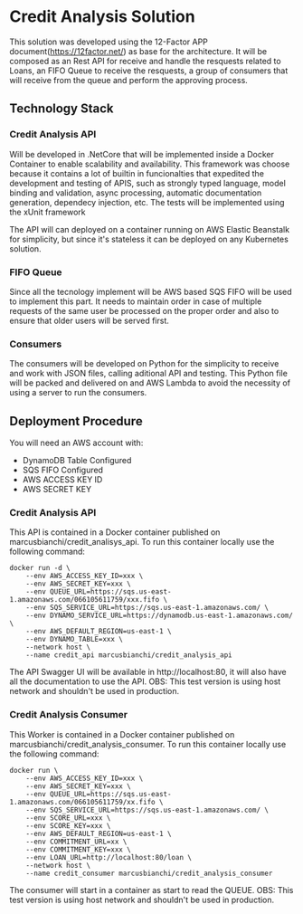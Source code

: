 # Credit Analysis Solution
This solution was developed using the 12-Factor APP document(https://12factor.net/) as base for the architecture. It will be composed as an Rest API for receive and handle the resquests related to Loans, an FIFO Queue to receive the resquests, a group of consumers that will receive from the queue and perform the approving process.

## Technology Stack

### Credit Analysis API
Will be developed in .NetCore that will be implemented inside a Docker Container to enable scalability and availability. This framework was choose because it contains a lot of builtin in funcionalties that expedited the development and testing of APIS, such as strongly typed language, model binding and validation, async processing, automatic documentation generation, dependecy injection, etc. The tests will be implemented using the xUnit framework

The API will can deployed on a container running on AWS Elastic Beanstalk for simplicity, but since it's stateless it can be deployed on any Kubernetes solution.

### FIFO Queue
Since all the tecnology implement will be AWS based SQS FIFO will be used to implement this part. It needs to maintain order in case of multiple requests of the same user be processed on the proper order and also to ensure that older users will be served first.

### Consumers
The consumers will be developed on Python for the simplicity to receive and work with JSON files, calling aditional API and testing. This Python file will be packed and delivered on and AWS Lambda to avoid the necessity of using a server to run the consumers.

## Deployment Procedure

You will need an AWS account with:
- DynamoDB Table Configured
- SQS FIFO Configured
- AWS ACCESS KEY ID
- AWS SECRET KEY

### Credit Analysis API
This API is contained in a Docker container published on marcusbianchi/credit_analisys_api. To run this container locally use the following command:

```shell
docker run -d \
	--env AWS_ACCESS_KEY_ID=xxx \
	--env AWS_SECRET_KEY=xxx \
	--env QUEUE_URL=https://sqs.us-east-1.amazonaws.com/066105611759/xxx.fifo \
	--env SQS_SERVICE_URL=https://sqs.us-east-1.amazonaws.com/ \
	--env DYNAMO_SERVICE_URL=https://dynamodb.us-east-1.amazonaws.com/ \
	--env AWS_DEFAULT_REGION=us-east-1 \
	--env DYNAMO_TABLE=xxx \
	--network host \
	--name credit_api marcusbianchi/credit_analysis_api
```

The API Swagger UI will be available in http://localhost:80, it will also have all the documentation to use the API.
OBS: This test version is using host network and shouldn't be used in production.

### Credit Analysis Consumer
This Worker is contained in a Docker container published on marcusbianchi/credit_analysis_consumer. To run this container locally use the following command:

```shell
docker run \
	--env AWS_ACCESS_KEY_ID=xxx \
	--env AWS_SECRET_KEY=xxx \
	--env QUEUE_URL=https://sqs.us-east-1.amazonaws.com/066105611759/xx.fifo \
	--env SQS_SERVICE_URL=https://sqs.us-east-1.amazonaws.com/ \
	--env SCORE_URL=xxx \
    --env SCORE_KEY=xxx \
	--env AWS_DEFAULT_REGION=us-east-1 \
    --env COMMITMENT_URL=xx \
    --env COMMITMENT_KEY=xxx \
    --env LOAN_URL=http://localhost:80/loan \
    --network host \
	--name credit_consumer marcusbianchi/credit_analysis_consumer
```
The consumer will start in a container as start to read the QUEUE.
OBS: This test version is using host network and shouldn't be used in production.

